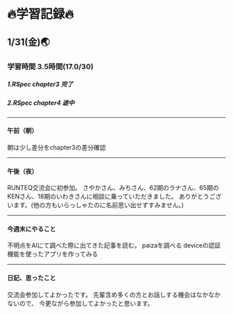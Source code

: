 # 🔥学習記録🔥
## 1/31(金)🌏
### 学習時間  3.5時間(17.0/30)
##### 1.RSpec chapter3 完了
##### 2.RSpec chapter4 途中


***
#### 午前（朝）
朝は少し差分をchapter3の差分確認

***
#### 午後（夜）
RUNTEQ交流会に初参加。
さやかさん、みちさん、62期のラナさん、65期のKENさん、18期のいわきさんに相談に乗っていただきました。
ありがとうございます。(他の方もいらっしゃたのに名前思い出せずすみません。)

***
#### 今週末にやること
不明点をAIにて調べた際に出てきた記事を読む。
paizaを調べる
deviceの認証機能を使ったアプリを作ってみる

***
#### 日記、思ったこと
交流会参加してよかったです。
先輩含め多くの方とお話しする機会はなかなかないので、
今更ながら参加してよかったと思います。
